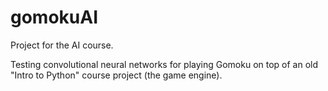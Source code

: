 # gomokuAI
Project for the AI course.

Testing convolutional neural networks for playing Gomoku on top of an old "Intro to Python" course project (the game engine).

